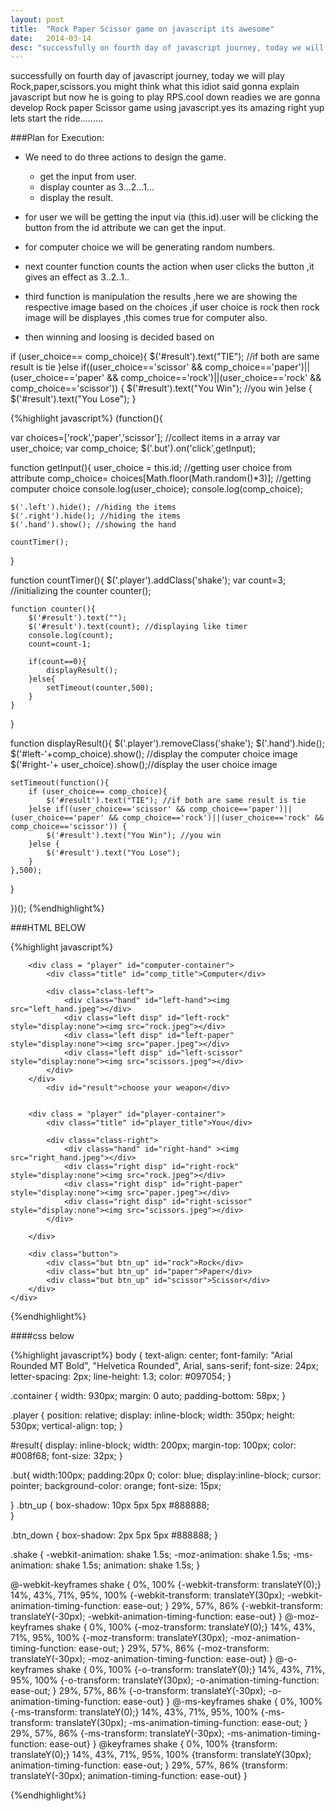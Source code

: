 ```yaml
---
layout: post
title:  "Rock Paper Scissor game on javascript its awesome"
date:   2014-03-14
desc: "successfully on fourth day of javascript journey, today we will play Rock,paper,scissors.you might think what this idiot said gonna explain javascript but now he is going to play RPS.cool down readies we are gonna develop Rock paper Scissor game using javascript.yes its amazing right yup lets start the ride........."
---
```





successfully on fourth day of javascript journey, today we will play Rock,paper,scissors.you might think what this idiot said gonna explain javascript but now he is going to play RPS.cool down readies we are gonna develop Rock paper Scissor game using javascript.yes its amazing right yup lets start the ride.........

###Plan for Execution:

+ We need to do three actions to design the game.
    - get the input from user.
	- display counter as 3...2...1...
	- display the result.

+ for user we will be getting the input via (this.id).user will be clicking the button from the id attribute we can get the input.
+ for computer choice we will be generating random numbers.
+ next counter function counts the action when user clicks the button ,it gives an effect as 3..2..1..
+ third function is manipulation the results ,here we are showing the respective image based on the choices ,if user choice is rock then rock image will be displayes ,this comes true for computer also.
+ then winning and loosing is decided based on 

if (user_choice== comp_choice){
			$('#result').text("TIE"); //if both are same result is tie
		}else if((user_choice=='scissor' && comp_choice=='paper')||(user_choice=='paper' && comp_choice=='rock')||(user_choice=='rock' && comp_choice=='scissor')) {
			$('#result').text("You Win"); //you win
		}else {
			$('#result').text("You Lose");
		}


{%highlight javascript%}
(function(){

var choices=['rock','paper','scissor']; //collect items in a array
var user_choice;
var comp_choice;
$('.but').on('click',getInput); 

function getInput(){
	user_choice = this.id; //getting user choice from attribute
	comp_choice= choices[Math.floor(Math.random()*3)]; //getting computer choice
	console.log(user_choice);
	console.log(comp_choice);

	$('.left').hide(); //hiding the items
	$('.right').hide(); //hiding the items
	$('.hand').show(); //showing the hand

	countTimer();
}

function countTimer(){
	$('.player').addClass('shake');
	var count=3; //initializing the counter
	counter();

	function counter(){
		$('#result').text(""); 
		$('#result').text(count); //displaying like timer
		console.log(count);
		count=count-1;

		if(count==0){
			displayResult(); 
		}else{
			setTimeout(counter,500);
		}
	}
}

function displayResult(){
	$('.player').removeClass('shake');
	$('.hand').hide();
	$('#left-'+comp_choice).show(); //display the computer choice image
	$('#right-'+ user_choice).show();//display the user choice image

	setTimeout(function(){
		if (user_choice== comp_choice){
			$('#result').text("TIE"); //if both are same result is tie
		}else if((user_choice=='scissor' && comp_choice=='paper')||(user_choice=='paper' && comp_choice=='rock')||(user_choice=='rock' && comp_choice=='scissor')) {
			$('#result').text("You Win"); //you win
		}else {
			$('#result').text("You Lose");
		}
	},500);

}


})();
{%endhighlight%}

###HTML BELOW

{%highlight javascript%}
<!DOCTYPE html>
<html lang>
<head>
  <meta charset="utf-8">
  <title>Rock | Paper | Scissors</title>
   <link rel="stylesheet" href="reset.css">
  <link rel="stylesheet" href="rps.css">
  <script src="http://ajax.googleapis.com/ajax/libs/jquery/1.9.1/jquery.min.js"></script>

 </head>

<body>
	<div class = "container">

		<div class = "player" id="computer-container">
			<div class="title" id="comp_title">Computer</div>
			
			<div class="class-left">
				<div class="hand" id="left-hand"><img src="left_hand.jpeg"></div>
				<div class="left disp" id="left-rock" style="display:none"><img src="rock.jpeg"></div>
				<div class="left disp" id="left-paper" style="display:none"><img src="paper.jpeg"></div>
				<div class="left disp" id="left-scissor" style="display:none"><img src="scissors.jpeg"></div>
			</div>
		</div>
			<div id="result">choose your weapon</div>


		<div class = "player" id="player-container">
			<div class="title" id="player_title">You</div>
		
			<div class="class-right">
				<div class="hand" id="right-hand" ><img src="right_hand.jpeg"></div>
				<div class="right disp" id="right-rock" style="display:none"><img src="rock.jpeg"></div>
				<div class="right disp" id="right-paper" style="display:none"><img src="paper.jpeg"></div>
				<div class="right disp" id="right-scissor" style="display:none"><img src="scissors.jpeg"></div>
			</div>

		</div>

		<div class="button">
			<div class="but btn_up" id="rock">Rock</div>
			<div class="but btn_up" id="paper">Paper</div>
			<div class="but btn_up" id="scissor">Scissor</div>
		</div>
	</div>

</body>
  <script type="text/javascript" src="rps.js"></script>
</html>

{%endhighlight%}

####css below

{%highlight javascript%}
body {
     text-align: center;
     font-family: "Arial Rounded MT Bold", "Helvetica Rounded", Arial, sans-serif;
     font-size: 24px;
     letter-spacing: 2px;
     line-height: 1.3;
     color: #097054;
}

.container {
	width: 930px;
	margin: 0 auto;
    padding-bottom: 58px;
}


.player {
	position: relative;
	display: inline-block;
	width: 350px;
	height: 530px;
	vertical-align: top;
}

#result{
	display: inline-block;
	width: 200px;
	margin-top: 100px;
	color: #008f68;
	font-size: 32px;
}

.but{
	width:100px;
	padding:20px 0;
	color: blue;
	display:inline-block;
	cursor: pointer;
	background-color: orange;
	font-size: 15px;

}
.btn_up {
	box-shadow: 10px 5px 5px #888888;   
}

.btn_down {
box-shadow: 2px 5px 5px #888888;
}

.shake {
	-webkit-animation: shake 1.5s;
	-moz-animation: shake 1.5s;
	-ms-animation: shake 1.5s;
	animation: shake 1.5s;
}


@-webkit-keyframes shake {
	0%, 100% {-webkit-transform: translateY(0);} 
	14%, 43%, 71%, 95%, 100% {-webkit-transform: translateY(30px);
						 -webkit-animation-timing-function: ease-out; } 
	29%, 57%, 86% {-webkit-transform: translateY(-30px);
				   -webkit-animation-timing-function: ease-out} 
}
@-moz-keyframes shake {
	0%, 100% {-moz-transform: translateY(0);} 
	14%, 43%, 71%, 95%, 100% {-moz-transform: translateY(30px);
						 -moz-animation-timing-function: ease-out; } 
	29%, 57%, 86% {-moz-transform: translateY(-30px);
				   -moz-animation-timing-function: ease-out} 
}
@-o-keyframes shake {
	0%, 100% {-o-transform: translateY(0);} 
	14%, 43%, 71%, 95%, 100% {-o-transform: translateY(30px);
						 -o-animation-timing-function: ease-out; } 
	29%, 57%, 86% {-o-transform: translateY(-30px);
				   -o-animation-timing-function: ease-out} 
}
@-ms-keyframes shake {
	0%, 100% {-ms-transform: translateY(0);} 
	14%, 43%, 71%, 95%, 100% {-ms-transform: translateY(30px);
						 -ms-animation-timing-function: ease-out; } 
	29%, 57%, 86% {-ms-transform: translateY(-30px);
				   -ms-animation-timing-function: ease-out} 
}
@keyframes shake {
	0%, 100% {transform: translateY(0);} 
	14%, 43%, 71%, 95%, 100% {transform: translateY(30px);
						 animation-timing-function: ease-out; } 
	29%, 57%, 86% {transform: translateY(-30px);
				   animation-timing-function: ease-out} 
}


{%endhighlight%}